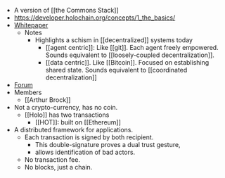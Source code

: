 - A version of [[the Commons Stack]]
- https://developer.holochain.org/concepts/1_the_basics/
- [Whitepaper](https://github.com/holochain/holochain-proto/blob/whitepaper/holochain.pdf)
    - Notes
        - Highlights a schism in [[decentralized]] systems today
            - [[agent centric]]: Like [[git]]. Each agent freely empowered. Sounds equivalent to [[loosely-coupled decentralization]].
            - [[data centric]]. Like [[Bitcoin]]. Focused on establishing shared state. Sounds equivalent to [[coordinated decentralization]]
- [Forum](https://forum.holochain.org/)
- Members
    - [[Arthur Brock]]
- Not a crypto-currency, has no coin.
    - [[Holo]] has two transactions
        - [[HOT]]: built on [[Ethereum]]
- A distributed framework for applications.
    - Each transaction is signed by both recipient.
        - This double-signature proves a dual trust gesture,
        - allows identification of bad actors.
    - No transaction fee.
    - No blocks, just a chain.
